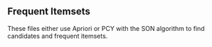 ## Frequent Itemsets

These files either use Apriori or PCY with the SON algorithm to find candidates and frequent itemsets. 
